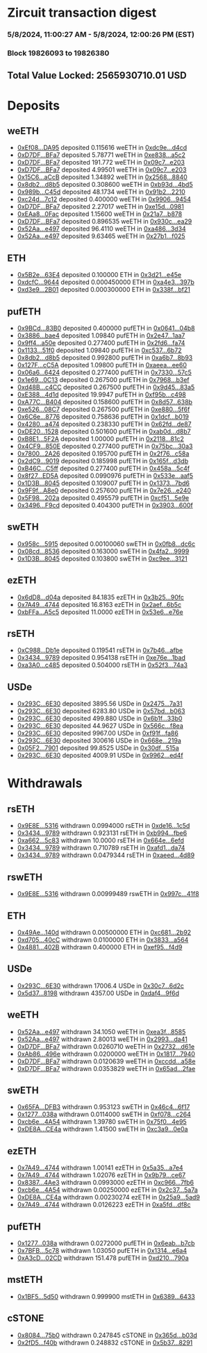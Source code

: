 # Zircuit transaction digest
### 5/8/2024, 11:00:27 AM - 5/8/2024, 12:00:26 PM (EST)
### Block 19826093 to 19826380

## Total Value Locked: 2565930710.01 USD

# Deposits
## weETH
- [0xEf08...DA95](https://etherscan.io/address/0xEf08eCfae3d8e50943e0CA078E81bcBC5FAcDA95) deposited 0.115616 weETH in [0xdc9e...d4cd](https://etherscan.io/tx/0xEf08eCfae3d8e50943e0CA078E81bcBC5FAcDA95)
- [0xD7DF...BFa7](https://etherscan.io/address/0xD7DF7E085214743530afF339aFC420c7c720BFa7) deposited 5.78771 weETH in [0xe838...a5c2](https://etherscan.io/tx/0xD7DF7E085214743530afF339aFC420c7c720BFa7)
- [0xD7DF...BFa7](https://etherscan.io/address/0xD7DF7E085214743530afF339aFC420c7c720BFa7) deposited 191.772 weETH in [0x09c7...e203](https://etherscan.io/tx/0xD7DF7E085214743530afF339aFC420c7c720BFa7)
- [0xD7DF...BFa7](https://etherscan.io/address/0xD7DF7E085214743530afF339aFC420c7c720BFa7) deposited 4.99501 weETH in [0x09c7...e203](https://etherscan.io/tx/0xD7DF7E085214743530afF339aFC420c7c720BFa7)
- [0x15C6...aCcB](https://etherscan.io/address/0x15C6d3c3C46Db79e93f963A08A3239703F1EaCcB) deposited 1.34892 weETH in [0x2568...8840](https://etherscan.io/tx/0x15C6d3c3C46Db79e93f963A08A3239703F1EaCcB)
- [0x8db2...d8b5](https://etherscan.io/address/0x8db2a8ef660C6Edccb2a9e0d6E0fbb545AA3d8b5) deposited 0.308600 weETH in [0xb93d...4bd5](https://etherscan.io/tx/0x8db2a8ef660C6Edccb2a9e0d6E0fbb545AA3d8b5)
- [0x989b...C45d](https://etherscan.io/address/0x989b3c9F5bC4189dFaEe8EfAC99F9638d39FC45d) deposited 48.1734 weETH in [0x91b2...2210](https://etherscan.io/tx/0x989b3c9F5bC4189dFaEe8EfAC99F9638d39FC45d)
- [0xc24d...7c12](https://etherscan.io/address/0xc24dd99f45D1EbB996F90C737FD726217D607c12) deposited 0.400000 weETH in [0x9906...9454](https://etherscan.io/tx/0xc24dd99f45D1EbB996F90C737FD726217D607c12)
- [0xD7DF...BFa7](https://etherscan.io/address/0xD7DF7E085214743530afF339aFC420c7c720BFa7) deposited 2.27017 weETH in [0xe15d...0981](https://etherscan.io/tx/0xD7DF7E085214743530afF339aFC420c7c720BFa7)
- [0xEAa8...0Fac](https://etherscan.io/address/0xEAa823AB4C4eE00283d8ed7be713ddf8A5ba0Fac) deposited 1.15600 weETH in [0x21a7...b878](https://etherscan.io/tx/0xEAa823AB4C4eE00283d8ed7be713ddf8A5ba0Fac)
- [0xD7DF...BFa7](https://etherscan.io/address/0xD7DF7E085214743530afF339aFC420c7c720BFa7) deposited 0.896535 weETH in [0x930c...ea29](https://etherscan.io/tx/0xD7DF7E085214743530afF339aFC420c7c720BFa7)
- [0x52Aa...e497](https://etherscan.io/address/0x52Aa899454998Be5b000Ad077a46Bbe360F4e497) deposited 96.4110 weETH in [0xa486...3d34](https://etherscan.io/tx/0x52Aa899454998Be5b000Ad077a46Bbe360F4e497)
- [0x52Aa...e497](https://etherscan.io/address/0x52Aa899454998Be5b000Ad077a46Bbe360F4e497) deposited 9.63465 weETH in [0x27b1...f025](https://etherscan.io/tx/0x52Aa899454998Be5b000Ad077a46Bbe360F4e497)
## ETH
- [0x5B2e...63E4](https://etherscan.io/address/0x5B2e95CcA39fCf18085B2Cbd2ba8adbb8fB263E4) deposited 0.100000 ETH in [0x3d21...e45e](https://etherscan.io/tx/0x5B2e95CcA39fCf18085B2Cbd2ba8adbb8fB263E4)
- [0xdcfC...9644](https://etherscan.io/address/0xdcfCa11C3f2Fd27425AFEdCFBC0D7AE8E26b9644) deposited 0.000450000 ETH in [0xa4e3...397b](https://etherscan.io/tx/0xdcfCa11C3f2Fd27425AFEdCFBC0D7AE8E26b9644)
- [0xd3e9...2B01](https://etherscan.io/address/0xd3e9632a94B9a0d36b28d1B2A05cDbbBC5482B01) deposited 0.000300000 ETH in [0x338f...bf21](https://etherscan.io/tx/0xd3e9632a94B9a0d36b28d1B2A05cDbbBC5482B01)
## pufETH
- [0x9BCd...83B0](https://etherscan.io/address/0x9BCd43B2F6f43cB26032eDf584F9E511091F83B0) deposited 0.400000 pufETH in [0x0641...04b8](https://etherscan.io/tx/0x9BCd43B2F6f43cB26032eDf584F9E511091F83B0)
- [0x3886...bae4](https://etherscan.io/address/0x388648C5b60189e905Bd63f13cEb8B0EB287bae4) deposited 1.09840 pufETH in [0x2e47...1aa7](https://etherscan.io/tx/0x388648C5b60189e905Bd63f13cEb8B0EB287bae4)
- [0x9ff4...a50e](https://etherscan.io/address/0x9ff48620b85e6e2aE612B0A67CEF167f46cda50e) deposited 0.277400 pufETH in [0x2fd6...fa74](https://etherscan.io/tx/0x9ff48620b85e6e2aE612B0A67CEF167f46cda50e)
- [0x1133...51f0](https://etherscan.io/address/0x11338285F54F52584138054d5ad816f5d36C51f0) deposited 1.09840 pufETH in [0xc537...6b72](https://etherscan.io/tx/0x11338285F54F52584138054d5ad816f5d36C51f0)
- [0x8db2...d8b5](https://etherscan.io/address/0x8db2a8ef660C6Edccb2a9e0d6E0fbb545AA3d8b5) deposited 0.992800 pufETH in [0xa6b7...8b93](https://etherscan.io/tx/0x8db2a8ef660C6Edccb2a9e0d6E0fbb545AA3d8b5)
- [0x127F...cC5A](https://etherscan.io/address/0x127FdE2B2E4bD6D1c5f165Cbb49ae31CFB7dcC5A) deposited 1.09800 pufETH in [0xaeea...ee60](https://etherscan.io/tx/0x127FdE2B2E4bD6D1c5f165Cbb49ae31CFB7dcC5A)
- [0x06a6...6424](https://etherscan.io/address/0x06a661fb4675e40b320ADa7cf702EB6419A06424) deposited 0.277400 pufETH in [0x7330...57c5](https://etherscan.io/tx/0x06a661fb4675e40b320ADa7cf702EB6419A06424)
- [0x1e69...0C13](https://etherscan.io/address/0x1e69a980df74754099bFcC7D470e3355e9890C13) deposited 0.267500 pufETH in [0x7968...b3ef](https://etherscan.io/tx/0x1e69a980df74754099bFcC7D470e3355e9890C13)
- [0xd48B...c4CC](https://etherscan.io/address/0xd48B747A2546b12d4a754f0ac55C3feE8BE8c4CC) deposited 0.267500 pufETH in [0x9d45...83a5](https://etherscan.io/tx/0xd48B747A2546b12d4a754f0ac55C3feE8BE8c4CC)
- [0xE388...4d1d](https://etherscan.io/address/0xE38837BDB470ceB95a14831715ACB74344b64d1d) deposited 19.9947 pufETH in [0xf95b...c498](https://etherscan.io/tx/0xE38837BDB470ceB95a14831715ACB74344b64d1d)
- [0xA77C...B404](https://etherscan.io/address/0xA77CFF0AF1DFA30EA7d3d99E222608bc4B1BB404) deposited 0.158600 pufETH in [0x8d57...638b](https://etherscan.io/tx/0xA77CFF0AF1DFA30EA7d3d99E222608bc4B1BB404)
- [0xe526...08C7](https://etherscan.io/address/0xe526a5AFc7A77a49B29A9Ccd5ad26561beab08C7) deposited 0.267500 pufETH in [0xe880...5f6f](https://etherscan.io/tx/0xe526a5AFc7A77a49B29A9Ccd5ad26561beab08C7)
- [0x6C6e...8776](https://etherscan.io/address/0x6C6eF75b93720bfB919660cC56bcA7A7Da818776) deposited 0.758636 pufETH in [0x1dcf...b019](https://etherscan.io/tx/0x6C6eF75b93720bfB919660cC56bcA7A7Da818776)
- [0x4280...a474](https://etherscan.io/address/0x4280139A3433f7c4cCb93E9a2A19f419eA3Aa474) deposited 0.238330 pufETH in [0x62fd...de87](https://etherscan.io/tx/0x4280139A3433f7c4cCb93E9a2A19f419eA3Aa474)
- [0xDE20...1528](https://etherscan.io/address/0xDE2027DA2a07d29559a7BDF13086eE1E74241528) deposited 0.501600 pufETH in [0xab0d...d8b7](https://etherscan.io/tx/0xDE2027DA2a07d29559a7BDF13086eE1E74241528)
- [0xB8E1...5F2A](https://etherscan.io/address/0xB8E10427b64f9E9d274deBeCf5BaA1f705165F2A) deposited 1.00000 pufETH in [0x2118...81c2](https://etherscan.io/tx/0xB8E10427b64f9E9d274deBeCf5BaA1f705165F2A)
- [0x4CF9...850E](https://etherscan.io/address/0x4CF998191b9C2adbc8932008bf9518544064850E) deposited 0.277400 pufETH in [0x75bc...30a3](https://etherscan.io/tx/0x4CF998191b9C2adbc8932008bf9518544064850E)
- [0x7800...2A26](https://etherscan.io/address/0x7800d33159a5e25eaff115E06E786E2d3e532A26) deposited 0.195700 pufETH in [0x2f76...c58a](https://etherscan.io/tx/0x7800d33159a5e25eaff115E06E786E2d3e532A26)
- [0x2dC9...9019](https://etherscan.io/address/0x2dC999a148F7dD2a4bdeb0Aa5873907A48299019) deposited 0.185998 pufETH in [0x165f...d3db](https://etherscan.io/tx/0x2dC999a148F7dD2a4bdeb0Aa5873907A48299019)
- [0xB46C...C5ff](https://etherscan.io/address/0xB46CDCc96ec4D291392d985453dD44213e32C5ff) deposited 0.277400 pufETH in [0x458a...5c4f](https://etherscan.io/tx/0xB46CDCc96ec4D291392d985453dD44213e32C5ff)
- [0x8f27...ED5A](https://etherscan.io/address/0x8f272468996b9BF7Cd75d12182c18aF74226ED5A) deposited 0.0990976 pufETH in [0x533e...aaf5](https://etherscan.io/tx/0x8f272468996b9BF7Cd75d12182c18aF74226ED5A)
- [0x1D3B...8045](https://etherscan.io/address/0x1D3BC4E73d53fF911A8CA528DbCEC4B1A9dE8045) deposited 0.109007 pufETH in [0x1373...7bd6](https://etherscan.io/tx/0x1D3BC4E73d53fF911A8CA528DbCEC4B1A9dE8045)
- [0x9F9f...A8e0](https://etherscan.io/address/0x9F9fF2Ed1B1Ed8493Eb4c7Bb37156a707A1CA8e0) deposited 0.257600 pufETH in [0x7e26...e240](https://etherscan.io/tx/0x9F9fF2Ed1B1Ed8493Eb4c7Bb37156a707A1CA8e0)
- [0x5F98...202a](https://etherscan.io/address/0x5F98bAEe62589e4Bb91be5cff17e14EdAD7b202a) deposited 0.495579 pufETH in [0xcf51...5e9e](https://etherscan.io/tx/0x5F98bAEe62589e4Bb91be5cff17e14EdAD7b202a)
- [0x3496...F9cd](https://etherscan.io/address/0x3496eC5e37671aDB4c2f1F1EAd6869b839B7F9cd) deposited 0.404300 pufETH in [0x3903...600f](https://etherscan.io/tx/0x3496eC5e37671aDB4c2f1F1EAd6869b839B7F9cd)
## swETH
- [0x958c...5915](https://etherscan.io/address/0x958c71fa8FA181D35b0D9B22E409a4A857175915) deposited 0.00100060 swETH in [0x0fb8...dc6c](https://etherscan.io/tx/0x958c71fa8FA181D35b0D9B22E409a4A857175915)
- [0x08cd...8536](https://etherscan.io/address/0x08cd121F452248556B19683E1D622A66336A8536) deposited 0.163000 swETH in [0x4fa2...9999](https://etherscan.io/tx/0x08cd121F452248556B19683E1D622A66336A8536)
- [0x1D3B...8045](https://etherscan.io/address/0x1D3BC4E73d53fF911A8CA528DbCEC4B1A9dE8045) deposited 0.103800 swETH in [0xc9ee...3121](https://etherscan.io/tx/0x1D3BC4E73d53fF911A8CA528DbCEC4B1A9dE8045)
## ezETH
- [0x6dD8...d04a](https://etherscan.io/address/0x6dD89e10dB819ceC0c319b1aFA1631DaBE82d04a) deposited 84.1835 ezETH in [0x3b25...90fc](https://etherscan.io/tx/0x6dD89e10dB819ceC0c319b1aFA1631DaBE82d04a)
- [0x7A49...4744](https://etherscan.io/address/0x7A493Be5c2ce014cD049Bf178a1ac0Db1B434744) deposited 16.8163 ezETH in [0x2aef...6b5c](https://etherscan.io/tx/0x7A493Be5c2ce014cD049Bf178a1ac0Db1B434744)
- [0xbFFa...A5c5](https://etherscan.io/address/0xbFFa9afA8A6a5d92F019875190c088fEe42aA5c5) deposited 11.0000 ezETH in [0x53e6...e76e](https://etherscan.io/tx/0xbFFa9afA8A6a5d92F019875190c088fEe42aA5c5)
## rsETH
- [0xC988...Db1e](https://etherscan.io/address/0xC9888B9747b864bfD1Bf420fF1f44cF71f83Db1e) deposited 0.119541 rsETH in [0x7b46...afbe](https://etherscan.io/tx/0xC9888B9747b864bfD1Bf420fF1f44cF71f83Db1e)
- [0x3434...9789](https://etherscan.io/address/0x34349c5569e7B846c3558961552D2202760A9789) deposited 0.954138 rsETH in [0xe76e...1bad](https://etherscan.io/tx/0x34349c5569e7B846c3558961552D2202760A9789)
- [0xa3A0...c485](https://etherscan.io/address/0xa3A0a4e65D8e62c330a84f215C895226Ad65c485) deposited 0.504000 rsETH in [0x52f3...74a3](https://etherscan.io/tx/0xa3A0a4e65D8e62c330a84f215C895226Ad65c485)
## USDe
- [0x293C...6E30](https://etherscan.io/address/0x293C6937D8D82e05B01335F7B33FBA0c8e256E30) deposited 3895.56 USDe in [0x2475...7a31](https://etherscan.io/tx/0x293C6937D8D82e05B01335F7B33FBA0c8e256E30)
- [0x293C...6E30](https://etherscan.io/address/0x293C6937D8D82e05B01335F7B33FBA0c8e256E30) deposited 6283.80 USDe in [0x57bd...b063](https://etherscan.io/tx/0x293C6937D8D82e05B01335F7B33FBA0c8e256E30)
- [0x293C...6E30](https://etherscan.io/address/0x293C6937D8D82e05B01335F7B33FBA0c8e256E30) deposited 499.880 USDe in [0x6b1f...33b0](https://etherscan.io/tx/0x293C6937D8D82e05B01335F7B33FBA0c8e256E30)
- [0x293C...6E30](https://etherscan.io/address/0x293C6937D8D82e05B01335F7B33FBA0c8e256E30) deposited 44.9627 USDe in [0x566c...f8ea](https://etherscan.io/tx/0x293C6937D8D82e05B01335F7B33FBA0c8e256E30)
- [0x293C...6E30](https://etherscan.io/address/0x293C6937D8D82e05B01335F7B33FBA0c8e256E30) deposited 9967.00 USDe in [0xf91f...fa86](https://etherscan.io/tx/0x293C6937D8D82e05B01335F7B33FBA0c8e256E30)
- [0x293C...6E30](https://etherscan.io/address/0x293C6937D8D82e05B01335F7B33FBA0c8e256E30) deposited 300616 USDe in [0x668e...219a](https://etherscan.io/tx/0x293C6937D8D82e05B01335F7B33FBA0c8e256E30)
- [0x05F2...7901](https://etherscan.io/address/0x05F21F7f87849D71fe5E9958Ca374d5eDE017901) deposited 99.8525 USDe in [0x30df...515a](https://etherscan.io/tx/0x05F21F7f87849D71fe5E9958Ca374d5eDE017901)
- [0x293C...6E30](https://etherscan.io/address/0x293C6937D8D82e05B01335F7B33FBA0c8e256E30) deposited 4009.91 USDe in [0x9962...ed4f](https://etherscan.io/tx/0x293C6937D8D82e05B01335F7B33FBA0c8e256E30)
# Withdrawals
## rsETH
- [0x9E8E...5316](https://etherscan.io/address/0x9E8E1934DCBB1Dfad3dB2560412dD3E3dDe05316) withdrawn 0.0994000 rsETH in [0xde16...1c5d](https://etherscan.io/tx/0x9E8E1934DCBB1Dfad3dB2560412dD3E3dDe05316)
- [0x3434...9789](https://etherscan.io/address/0x34349c5569e7B846c3558961552D2202760A9789) withdrawn 0.923131 rsETH in [0xb994...fbe6](https://etherscan.io/tx/0x34349c5569e7B846c3558961552D2202760A9789)
- [0xa662...5c83](https://etherscan.io/address/0xa662c5fcBf114ea690BB407D001F32F751DB5c83) withdrawn 10.0000 rsETH in [0x664e...6efd](https://etherscan.io/tx/0xa662c5fcBf114ea690BB407D001F32F751DB5c83)
- [0x3434...9789](https://etherscan.io/address/0x34349c5569e7B846c3558961552D2202760A9789) withdrawn 0.710789 rsETH in [0xafd1...da74](https://etherscan.io/tx/0x34349c5569e7B846c3558961552D2202760A9789)
- [0x3434...9789](https://etherscan.io/address/0x34349c5569e7B846c3558961552D2202760A9789) withdrawn 0.0479344 rsETH in [0xaeed...4d89](https://etherscan.io/tx/0x34349c5569e7B846c3558961552D2202760A9789)
## rswETH
- [0x9E8E...5316](https://etherscan.io/address/0x9E8E1934DCBB1Dfad3dB2560412dD3E3dDe05316) withdrawn 0.00999489 rswETH in [0x997c...41f8](https://etherscan.io/tx/0x9E8E1934DCBB1Dfad3dB2560412dD3E3dDe05316)
## ETH
- [0x49Ae...140d](https://etherscan.io/address/0x49Aee4B5a3C7D3370447CE265092A1Cb021d140d) withdrawn 0.00500000 ETH in [0xc681...2b92](https://etherscan.io/tx/0x49Aee4B5a3C7D3370447CE265092A1Cb021d140d)
- [0xd705...40cC](https://etherscan.io/address/0xd705be011aFcA7c78C4A13404Ce46210620540cC) withdrawn 0.0100000 ETH in [0x3833...a564](https://etherscan.io/tx/0xd705be011aFcA7c78C4A13404Ce46210620540cC)
- [0x4881...402B](https://etherscan.io/address/0x4881f5daF243c0D79340a2612C17AddEa095402B) withdrawn 0.400000 ETH in [0xef95...f4d9](https://etherscan.io/tx/0x4881f5daF243c0D79340a2612C17AddEa095402B)
## USDe
- [0x293C...6E30](https://etherscan.io/address/0x293C6937D8D82e05B01335F7B33FBA0c8e256E30) withdrawn 17006.4 USDe in [0x30c7...6d2c](https://etherscan.io/tx/0x293C6937D8D82e05B01335F7B33FBA0c8e256E30)
- [0x5d37...8198](https://etherscan.io/address/0x5d374aF2418240666d659fEe68b4c7ee6D988198) withdrawn 4357.00 USDe in [0xdaf4...9f6d](https://etherscan.io/tx/0x5d374aF2418240666d659fEe68b4c7ee6D988198)
## weETH
- [0x52Aa...e497](https://etherscan.io/address/0x52Aa899454998Be5b000Ad077a46Bbe360F4e497) withdrawn 34.1050 weETH in [0xea3f...8585](https://etherscan.io/tx/0x52Aa899454998Be5b000Ad077a46Bbe360F4e497)
- [0x52Aa...e497](https://etherscan.io/address/0x52Aa899454998Be5b000Ad077a46Bbe360F4e497) withdrawn 2.80013 weETH in [0x2993...da41](https://etherscan.io/tx/0x52Aa899454998Be5b000Ad077a46Bbe360F4e497)
- [0xD7DF...BFa7](https://etherscan.io/address/0xD7DF7E085214743530afF339aFC420c7c720BFa7) withdrawn 0.0260710 weETH in [0x2732...d61e](https://etherscan.io/tx/0xD7DF7E085214743530afF339aFC420c7c720BFa7)
- [0xAb86...496e](https://etherscan.io/address/0xAb8657019c7B77877fb7CA3960a1fAEf72AB496e) withdrawn 0.0200000 weETH in [0x1817...7940](https://etherscan.io/tx/0xAb8657019c7B77877fb7CA3960a1fAEf72AB496e)
- [0xD7DF...BFa7](https://etherscan.io/address/0xD7DF7E085214743530afF339aFC420c7c720BFa7) withdrawn 0.0120639 weETH in [0xccdd...a58e](https://etherscan.io/tx/0xD7DF7E085214743530afF339aFC420c7c720BFa7)
- [0xD7DF...BFa7](https://etherscan.io/address/0xD7DF7E085214743530afF339aFC420c7c720BFa7) withdrawn 0.0353829 weETH in [0x65ad...2fae](https://etherscan.io/tx/0xD7DF7E085214743530afF339aFC420c7c720BFa7)
## swETH
- [0x65FA...DFB3](https://etherscan.io/address/0x65FA2Ba62Ad2e1d0fE3A5d9A2b9D3D74DDA2DFB3) withdrawn 0.953123 swETH in [0x46c4...6f17](https://etherscan.io/tx/0x65FA2Ba62Ad2e1d0fE3A5d9A2b9D3D74DDA2DFB3)
- [0x1277...038a](https://etherscan.io/address/0x1277E0E295B00350f2E7563898Ca6A065801038a) withdrawn 0.0114000 swETH in [0xf078...c264](https://etherscan.io/tx/0x1277E0E295B00350f2E7563898Ca6A065801038a)
- [0xcb6e...4A54](https://etherscan.io/address/0xcb6e7be9De0103F17CbD9DED94f0D8e2d9CC4A54) withdrawn 1.39780 swETH in [0x75f0...4e95](https://etherscan.io/tx/0xcb6e7be9De0103F17CbD9DED94f0D8e2d9CC4A54)
- [0xDE8A...CE4a](https://etherscan.io/address/0xDE8Af49952f10340f49B2Ff6A772a4c94BDCCE4a) withdrawn 1.41500 swETH in [0xc3a9...0e0a](https://etherscan.io/tx/0xDE8Af49952f10340f49B2Ff6A772a4c94BDCCE4a)
## ezETH
- [0x7A49...4744](https://etherscan.io/address/0x7A493Be5c2ce014cD049Bf178a1ac0Db1B434744) withdrawn 1.00141 ezETH in [0x5a35...a7e4](https://etherscan.io/tx/0x7A493Be5c2ce014cD049Bf178a1ac0Db1B434744)
- [0x7A49...4744](https://etherscan.io/address/0x7A493Be5c2ce014cD049Bf178a1ac0Db1B434744) withdrawn 1.02076 ezETH in [0x9b79...ce67](https://etherscan.io/tx/0x7A493Be5c2ce014cD049Bf178a1ac0Db1B434744)
- [0x8387...4Ae3](https://etherscan.io/address/0x8387A9f8BEa69B14515E91402d887D17e9874Ae3) withdrawn 0.0993000 ezETH in [0xc966...7fb6](https://etherscan.io/tx/0x8387A9f8BEa69B14515E91402d887D17e9874Ae3)
- [0xcb6e...4A54](https://etherscan.io/address/0xcb6e7be9De0103F17CbD9DED94f0D8e2d9CC4A54) withdrawn 0.00250000 ezETH in [0x2c37...5a7a](https://etherscan.io/tx/0xcb6e7be9De0103F17CbD9DED94f0D8e2d9CC4A54)
- [0xDE8A...CE4a](https://etherscan.io/address/0xDE8Af49952f10340f49B2Ff6A772a4c94BDCCE4a) withdrawn 0.00230274 ezETH in [0x25a9...5ad9](https://etherscan.io/tx/0xDE8Af49952f10340f49B2Ff6A772a4c94BDCCE4a)
- [0x7A49...4744](https://etherscan.io/address/0x7A493Be5c2ce014cD049Bf178a1ac0Db1B434744) withdrawn 0.0126223 ezETH in [0xa5fd...df8c](https://etherscan.io/tx/0x7A493Be5c2ce014cD049Bf178a1ac0Db1B434744)
## pufETH
- [0x1277...038a](https://etherscan.io/address/0x1277E0E295B00350f2E7563898Ca6A065801038a) withdrawn 0.0272000 pufETH in [0x6eab...b7cb](https://etherscan.io/tx/0x1277E0E295B00350f2E7563898Ca6A065801038a)
- [0x7BFB...5c78](https://etherscan.io/address/0x7BFB6030E9AB4F418E19950365C81Cd82d115c78) withdrawn 1.03050 pufETH in [0x1314...e6a4](https://etherscan.io/tx/0x7BFB6030E9AB4F418E19950365C81Cd82d115c78)
- [0xA3cD...02CD](https://etherscan.io/address/0xA3cD31949438e49Ff7411A23AA844a9Ffe8D02CD) withdrawn 151.478 pufETH in [0xd210...790a](https://etherscan.io/tx/0xA3cD31949438e49Ff7411A23AA844a9Ffe8D02CD)
## mstETH
- [0x1BF5...5d50](https://etherscan.io/address/0x1BF555E99b9056e75F5752EBF6593C4929BF5d50) withdrawn 0.999900 mstETH in [0x6389...6433](https://etherscan.io/tx/0x1BF555E99b9056e75F5752EBF6593C4929BF5d50)
## cSTONE
- [0x8084...75b0](https://etherscan.io/address/0x808496113C6bb90cebC81f05985A23f8D5C275b0) withdrawn 0.247845 cSTONE in [0x365d...b03d](https://etherscan.io/tx/0x808496113C6bb90cebC81f05985A23f8D5C275b0)
- [0x2fD5...f40b](https://etherscan.io/address/0x2fD538DfCa27389ae319e63A1C39c3fB05Adf40b) withdrawn 0.248832 cSTONE in [0x5b37...8291](https://etherscan.io/tx/0x2fD538DfCa27389ae319e63A1C39c3fB05Adf40b)
